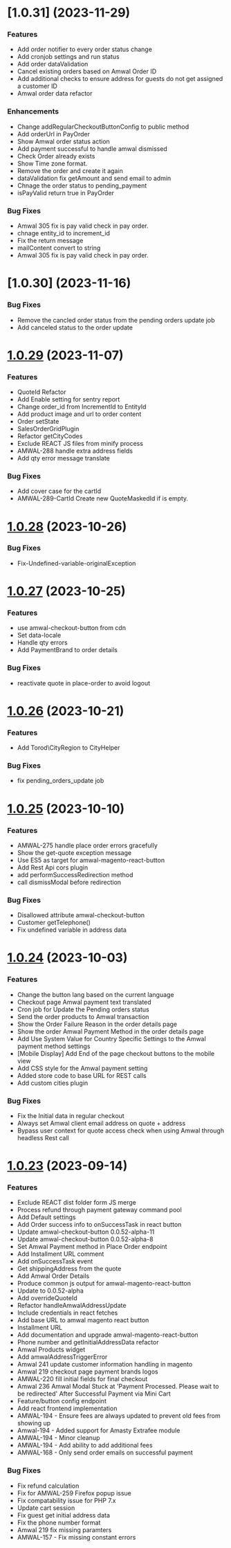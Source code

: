 # [1.0.31] (2023-11-29)
### Features
- Add order notifier to every order status change
- Add cronjob settings and run status
- Add order dataValidation
- Cancel existing orders based on Amwal Order ID
- Add additional checks to ensure address for guests do not get assigned a customer ID
- Amwal order data refactor

### Enhancements
- Change addRegularCheckoutButtonConfig to public method
- Add orderUrl in PayOrder
- Show Amwal order status action
- Add payment successful to handle amwal dismissed
- Check Order already exists
- Show Time zone format.
- Remove the order and create it again
- dataValidation fix getAmount and send email to admin
- Chnage the order status to pending_payment
- isPayValid return true in PayOrder

### Bug Fixes
- Amwal 305 fix is pay valid check in pay order.
- chnage entity_id to increment_id
- Fix the return message
- mailContent convert to string
- Amwal 305 fix is pay valid check in pay order.

# [1.0.30] (2023-11-16)
### Bug Fixes
- Remove the cancled order status from the pending orders update job
- Add canceled status to the order update

# [1.0.29](https://github.com/amwal-tech/amwal-magento/compare/v1.0.28...v1.0.29) (2023-11-07)
### Features
* QuoteId Refactor
* Add Enable setting for sentry report
* Change order_id from IncrementId to EntityId
* Add product image and url to order content
* Order setState
* SalesOrderGridPlugin
* Refactor getCityCodes
* Exclude REACT JS files from minify process
* AMWAL-288 handle extra address fields
* Add qty error message translate

### Bug Fixes
* Add cover case for the cartId
* AMWAL-289-CartId Create new QuoteMaskedId if is empty.

# [1.0.28](https://github.com/amwal-tech/amwal-magento/compare/v1.0.27...v1.0.28) (2023-10-26)
### Bug Fixes
* Fix-Undefined-variable-originalException

# [1.0.27](https://github.com/amwal-tech/amwal-magento/compare/v1.0.26...v1.0.27) (2023-10-25)
### Features
* use amwal-checkout-button from cdn
* Set data-locale
* Handle qty errors
* Add PaymentBrand to order details

### Bug Fixes
* reactivate quote in place-order to avoid logout

# [1.0.26](https://github.com/amwal-tech/amwal-magento/compare/v1.0.25...v1.0.26) (2023-10-21)
### Features
* Add Torod\CityRegion to CityHelper

### Bug Fixes
* fix pending_orders_update job

# [1.0.25](https://github.com/amwal-tech/amwal-magento/compare/v1.0.24...v1.0.25) (2023-10-10)
### Features
* AMWAL-275 handle place order errors gracefully
* Show the get-quote exception message
* Use ES5 as target for amwal-magento-react-button
* Add Rest Api cors plugin
* add performSuccessRedirection method
* call dismissModal before redirection

### Bug Fixes
* Disallowed attribute amwal-checkout-button
* Customer getTelephone()
* Fix undefined variable in address data

# [1.0.24](https://github.com/amwal-tech/amwal-magento/compare/v1.0.23...v1.0.24) (2023-10-03)

### Features
* Change the button lang based on the current language
* Checkout page Amwal payment text translated
* Cron job for Update the Pending orders status
* Send the order products to Amwal transaction
* Show the Order Failure Reason in the order details page
* Show the order Amwal Payment Method in the order details page
* Add Use System Value for Country Specific Settings to the Amwal payment method settings
* [Mobile Display] Add End of the page checkout buttons to the mobile view
* Add CSS style for the Amwal payment setting
* Added store code to base URL for REST calls
* Add custom cities plugin

### Bug Fixes
* Fix the Initial data in regular checkout
* Always set Amwal client email address on quote + address
* Bypass user context for quote access check when using Amwal through headless Rest call

# [1.0.23](https://github.com/amwal-tech/amwal-magento/compare/v1.0.22...v1.0.23) (2023-09-14)

### Features
* Exclude REACT dist folder form JS merge
* Process refund through payment gateway command pool
* Add Default settings
* Add Order success info to onSuccessTask in react button
* Update amwal-checkout-button 0.0.52-alpha-11
* Update amwal-checkout-button 0.0.52-alpha-8
* Set Amwal Payment method in Place Order endpoint
* Add Installment URL comment
* Add onSuccessTask event
* Get shippingAddress from the quote
* Add Amwal Order Details
* Produce common js output for amwal-magento-react-button
* Update to 0.0.52-alpha
* Add overrideQuoteId
* Refactor handleAmwalAddressUpdate
* Include credentials in react fetches
* Add base URL to amwal magento react button
* Installment URL
* Add documentation and upgrade amwal-magento-react-button
* Phone number and getInitialAddressData refactor
* Amwal Products widget
* Add amwalAddressTriggerError
* Amwal 241 update customer information handling in magento
* Amwal 219 checkout page payment brands logos
* AMWAL-220 fill initial fields for final checkout
* Amwal 236 Amwal Modal Stuck at 'Payment Processed. Please wait to be redirected' After Successful Payment via Mini Cart
* Feature/button config endpoint
* Add react frontend implementation
* AMWAL-194 - Ensure fees are always updated to prevent old fees from showing up
* Amwal-194 - Added support for Amasty Extrafee module
* AMWAL-194 - Minor cleanup
* AMWAL-194 - Add ability to add additional fees
* AMWAL-168 - Only send order emails on successful payment

### Bug Fixes
* Fix refund calculation
* Fix for AMWAL-259 Firefox popup issue
* Fix compatability issue for PHP 7.x
* Update cart session
* Fix guest get initial address data
* Fix the phone number format
* Amwal 219 fix missing paramters
* AMWAL-157 - Fix missing constant errors
